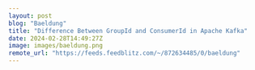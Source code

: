 ```yaml
---
layout: post
blog: "Baeldung"
title: "Difference Between GroupId and ConsumerId in Apache Kafka"
date: 2024-02-28T14:49:27Z
image: images/baeldung.png
remote_url: "https://feeds.feedblitz.com/~/872634485/0/baeldung"
---
```

